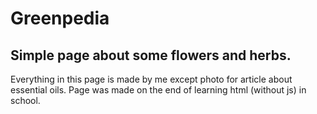 # Greenpedia
Simple page about some flowers and herbs.
-----------------------------------------
Everything in this page is made by me except photo for article about essential oils.
Page was made on the end of learning html (without js) in school.
